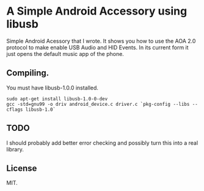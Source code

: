 # A Simple Android Accessory using libusb

Simple Android Acessory that I wrote. It shows you how to use the AOA 2.0 protocol to make enable USB Audio and HID Events. In its current form it just opens the default music app of the phone.

## Compiling.

You must have libusb-1.0.0 installed.

```shell
sudo apt-get install libusb-1.0-0-dev
gcc -std=gnu99 -o driv android_device.c driver.c `pkg-config --libs --cflags libusb-1.0`
```

## TODO

I should probably add better error checking and possibly turn this into a real library.

## License

MIT.
